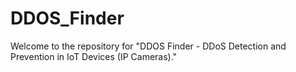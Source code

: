 # DDOS_Finder
Welcome to the repository for "DDOS Finder - DDoS Detection and Prevention in IoT Devices (IP Cameras)."
